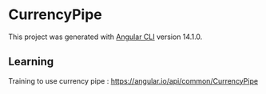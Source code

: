 # CurrencyPipe

This project was generated with [Angular CLI](https://github.com/angular/angular-cli) version 14.1.0.

## Learning

Training to use currency pipe : https://angular.io/api/common/CurrencyPipe
